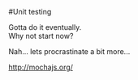 #Unit testing

Gotta do it eventually.  
Why not start now?

Nah... lets procrastinate a bit more...

http://mochajs.org/
